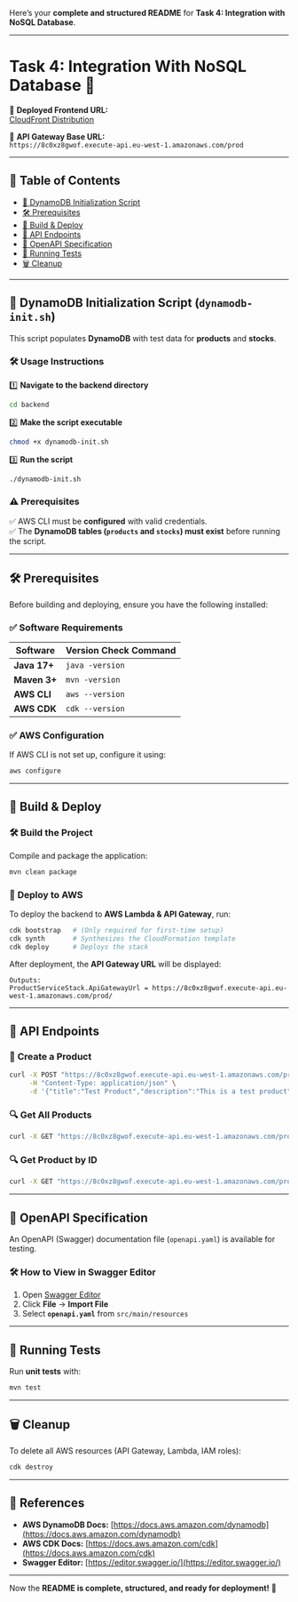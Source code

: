 Here’s your **complete and structured README** for **Task 4: Integration with NoSQL Database**.

---

# **Task 4: Integration With NoSQL Database** 🚀

🔗 **Deployed Frontend URL:**  
[CloudFront Distribution](https://d2i9wqrns222hu.cloudfront.net/)

🔗 **API Gateway Base URL:**  
`https://8c0xz8gwof.execute-api.eu-west-1.amazonaws.com/prod`

---

## 📌 **Table of Contents**
- [🚀 DynamoDB Initialization Script](#-dynamodb-initialization-script-dynamodb-initsh)
- [🛠️ Prerequisites](#-prerequisites)
- [🚀 Build & Deploy](#-build--deploy)
- [📡 API Endpoints](#-api-endpoints)
- [📜 OpenAPI Specification](#-openapi-specification)
- [🧪 Running Tests](#-running-tests)
- [🗑️ Cleanup](#-cleanup)

---

## 🚀 **DynamoDB Initialization Script (`dynamodb-init.sh`)**

This script populates **DynamoDB** with test data for **products** and **stocks**.

### 🛠️ **Usage Instructions**
1️⃣ **Navigate to the backend directory**
   ```sh
   cd backend
   ```

2️⃣ **Make the script executable**
   ```sh
   chmod +x dynamodb-init.sh
   ```

3️⃣ **Run the script**
   ```sh
   ./dynamodb-init.sh
   ```

### ⚠️ **Prerequisites**
✅ AWS CLI must be **configured** with valid credentials.  
✅ The **DynamoDB tables (`products` and `stocks`) must exist** before running the script.

---

## 🛠️ **Prerequisites**
Before building and deploying, ensure you have the following installed:

### ✅ **Software Requirements**
| **Software** | **Version Check Command** |
|--------------|---------------------------|
| **Java 17+** | `java -version` |
| **Maven 3+** | `mvn -version` |
| **AWS CLI**  | `aws --version` |
| **AWS CDK**  | `cdk --version` |

### ✅ **AWS Configuration**
If AWS CLI is not set up, configure it using:
```sh
aws configure
```

---

## 🚀 **Build & Deploy**
### 🛠️ **Build the Project**
Compile and package the application:
```sh
mvn clean package
```

### 🚀 **Deploy to AWS**
To deploy the backend to **AWS Lambda & API Gateway**, run:
```sh
cdk bootstrap   # (Only required for first-time setup)
cdk synth       # Synthesizes the CloudFormation template
cdk deploy      # Deploys the stack
```

After deployment, the **API Gateway URL** will be displayed:
```
Outputs:
ProductServiceStack.ApiGatewayUrl = https://8c0xz8gwof.execute-api.eu-west-1.amazonaws.com/prod/
```

---

## 📡 **API Endpoints**
### 📝 **Create a Product**
```sh
curl -X POST "https://8c0xz8gwof.execute-api.eu-west-1.amazonaws.com/prod/products" \
     -H "Content-Type: application/json" \
     -d '{"title":"Test Product","description":"This is a test product","price":100,"count":5}'
```

### 🔍 **Get All Products**
```sh
curl -X GET "https://8c0xz8gwof.execute-api.eu-west-1.amazonaws.com/prod/products"
```

### 🔍 **Get Product by ID**
```sh
curl -X GET "https://8c0xz8gwof.execute-api.eu-west-1.amazonaws.com/prod/products/{productId}"
```

---

## 📜 **OpenAPI Specification**
An OpenAPI (Swagger) documentation file (`openapi.yaml`) is available for testing.

### 🛠️ **How to View in Swagger Editor**
1. Open [Swagger Editor](https://editor.swagger.io/)
2. Click **File** → **Import File**
3. Select **`openapi.yaml`** from `src/main/resources`

---

## 🧪 **Running Tests**
Run **unit tests** with:
```sh
mvn test
```

---

## 🗑️ **Cleanup**
To delete all AWS resources (API Gateway, Lambda, IAM roles):
```sh
cdk destroy
```

---

## **🔗 References**
- **AWS DynamoDB Docs:** [https://docs.aws.amazon.com/dynamodb](https://docs.aws.amazon.com/dynamodb)
- **AWS CDK Docs:** [https://docs.aws.amazon.com/cdk](https://docs.aws.amazon.com/cdk)
- **Swagger Editor:** [https://editor.swagger.io/](https://editor.swagger.io/)

---

Now the **README is complete, structured, and ready for deployment!** 🚀